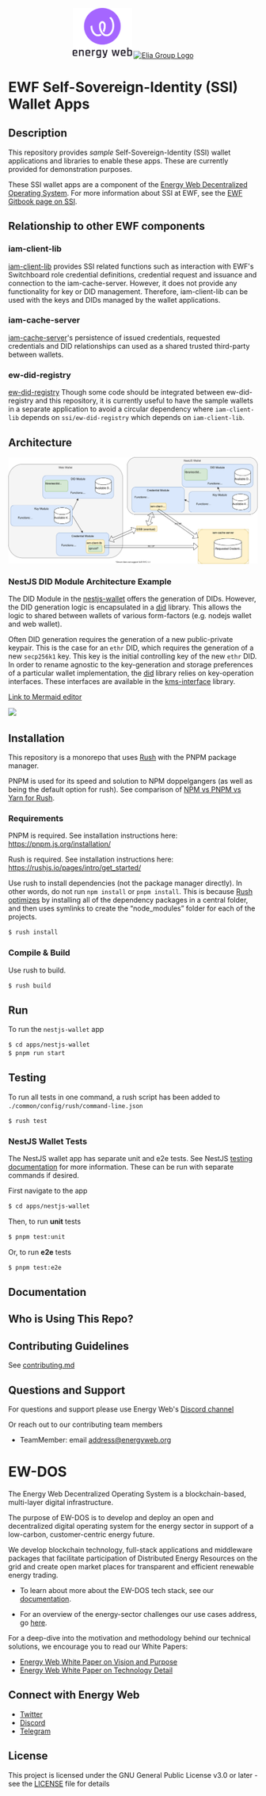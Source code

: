 <p align="center">
  <a href="https://www.energyweb.org" target="blank"><img src="./EW.png" width="120" alt="Energy Web Foundation Logo" /></a>
  <a href="https://www.eliagroup.jpg/" target="blank"><img src="./EG.png" width="120" alt="Elia Group Logo" /></a>
</p>


# EWF Self-Sovereign-Identity (SSI) Wallet Apps

## Description
This repository provides *sample* Self-Sovereign-Identity (SSI) wallet applications and libraries to enable these apps.
These are currently provided for demonstration purposes.

These SSI wallet apps are a component of the [Energy Web Decentralized Operating System](#ew-dos).
For more information about SSI at EWF, see the [EWF Gitbook page on SSI](https://energy-web-foundation.gitbook.io/energy-web/foundational-concepts/self-sovereign-identity).

## Relationship to other EWF components

### iam-client-lib
[iam-client-lib](https://github.com/energywebfoundation/iam-client-lib/) provides SSI related functions such as interaction with EWF's Switchboard role credential definitions, credential request and issuance and connection to the iam-cache-server.
However, it does not provide any functionality for key or DID management.
Therefore, iam-client-lib can be used with the keys and DIDs managed by the wallet applications.

### iam-cache-server
[iam-cache-server](https://github.com/energywebfoundation/iam-cache-server)'s persistence of issued credentials, requested credentials and DID relationships can used as a shared trusted third-party between wallets.

### ew-did-registry
[ew-did-registry](https://github.com/energywebfoundation/ew-did-registry) Though some code should be integrated between ew-did-registry and this repository,
it is currently useful to have the sample wallets in a separate application to avoid a circular dependency where `iam-client-lib` depends on `ssi/ew-did-registry` which depends on `iam-client-lib`.

## Architecture

![Image](ssi-wallet-architecture.drawio.svg)

### NestJS DID Module Architecture Example

The DID Module in the [nestjs-wallet](./apps/nestjs-wallet) offers the generation of DIDs.
However, the DID generation logic is encapsulated in a [did](./libraries/did) library.
This allows the logic to shared between wallets of various form-factors (e.g. nodejs wallet and web wallet).

Often DID generation requires the generation of a new public-private keypair.
This is the case for an `ethr` DID, which requires the generation of a new `secp256k1` key. This key is the initial controlling key of the new `ethr` DID.
In order to rename agnostic to the key-generation and storage preferences of a particular wallet implementation, the [did](./libraries/did) library relies on key-operation interfaces.
These interfaces are available in the [kms-interface](./libraries/kms-interface) library.

[Link to Mermaid editor](https://mermaid-js.github.io/mermaid-live-editor/edit/#eyJjb2RlIjoiY2xhc3NEaWFncmFtXG4gICAgTmVzdEpTX0tleVNlcnZpY2UgPHwtLSBLTVNJbnRlcmZhY2VfSVNlY3AyNTZrMUtleUdlblxuICAgIE5lc3RKU19ESURTZXJ2aWNlICotLSBESURMaWJfRXRockRJREZhY3RvcnlcbiAgICBESURMaWJfRXRockRJREZhY3RvcnkgKi0tIEtNU0ludGVyZmFjZV9JU2VjcDI1NmsxS2V5R2VuXG4gICAgY2xhc3MgS01TSW50ZXJmYWNlX0lTZWNwMjU2azFLZXlHZW4ge1xuICAgICAgPDxpbnRlcmZhY2U-PlxuICAgICAgZ2VuZXJhdGVTZWNwMjU2azEoKVxuICAgIH1cbiAgICBjbGFzcyBOZXN0SlNfS2V5U2VydmljZSB7XG4gICAgICBnZW5lcmF0ZVNlY3AyNTZrMSgpXG4gICAgfVxuICAgIGNsYXNzIE5lc3RKU19ESURTZXJ2aWNle1xuICAgICAgZ2VuZXJhdGVFdGhyRElEKClcbiAgICB9XG4gICAgY2xhc3MgRElETGliX0V0aHJESURGYWN0b3J5e1xuICAgICAgZ2VuZXJhdGUoKVxuICAgIH1cbiAgICAgICAgICAgICIsIm1lcm1haWQiOiJ7XG4gIFwidGhlbWVcIjogXCJkZWZhdWx0XCJcbn0iLCJ1cGRhdGVFZGl0b3IiOmZhbHNlLCJhdXRvU3luYyI6dHJ1ZSwidXBkYXRlRGlhZ3JhbSI6ZmFsc2V9)

[![](https://mermaid.ink/img/eyJjb2RlIjoiY2xhc3NEaWFncmFtXG4gICAgTmVzdEpTX0tleVNlcnZpY2UgPHwtLSBLTVNJbnRlcmZhY2VfSVNlY3AyNTZrMUtleUdlblxuICAgIE5lc3RKU19ESURTZXJ2aWNlICotLSBESURMaWJfRXRockRJREZhY3RvcnlcbiAgICBESURMaWJfRXRockRJREZhY3RvcnkgKi0tIEtNU0ludGVyZmFjZV9JU2VjcDI1NmsxS2V5R2VuXG4gICAgY2xhc3MgS01TSW50ZXJmYWNlX0lTZWNwMjU2azFLZXlHZW4ge1xuICAgICAgPDxpbnRlcmZhY2U-PlxuICAgICAgZ2VuZXJhdGVTZWNwMjU2azEoKVxuICAgIH1cbiAgICBjbGFzcyBOZXN0SlNfS2V5U2VydmljZSB7XG4gICAgICBnZW5lcmF0ZVNlY3AyNTZrMSgpXG4gICAgfVxuICAgIGNsYXNzIE5lc3RKU19ESURTZXJ2aWNle1xuICAgICAgZ2VuZXJhdGVFdGhyRElEKClcbiAgICB9XG4gICAgY2xhc3MgRElETGliX0V0aHJESURGYWN0b3J5e1xuICAgICAgZ2VuZXJhdGUoKVxuICAgIH1cbiAgICAgICAgICAgICIsIm1lcm1haWQiOnsidGhlbWUiOiJkZWZhdWx0In0sInVwZGF0ZUVkaXRvciI6ZmFsc2UsImF1dG9TeW5jIjp0cnVlLCJ1cGRhdGVEaWFncmFtIjpmYWxzZX0)](https://mermaid-js.github.io/mermaid-live-editor/edit/#eyJjb2RlIjoiY2xhc3NEaWFncmFtXG4gICAgTmVzdEpTX0tleVNlcnZpY2UgPHwtLSBLTVNJbnRlcmZhY2VfSVNlY3AyNTZrMUtleUdlblxuICAgIE5lc3RKU19ESURTZXJ2aWNlICotLSBESURMaWJfRXRockRJREZhY3RvcnlcbiAgICBESURMaWJfRXRockRJREZhY3RvcnkgKi0tIEtNU0ludGVyZmFjZV9JU2VjcDI1NmsxS2V5R2VuXG4gICAgY2xhc3MgS01TSW50ZXJmYWNlX0lTZWNwMjU2azFLZXlHZW4ge1xuICAgICAgPDxpbnRlcmZhY2U-PlxuICAgICAgZ2VuZXJhdGVTZWNwMjU2azEoKVxuICAgIH1cbiAgICBjbGFzcyBOZXN0SlNfS2V5U2VydmljZSB7XG4gICAgICBnZW5lcmF0ZVNlY3AyNTZrMSgpXG4gICAgfVxuICAgIGNsYXNzIE5lc3RKU19ESURTZXJ2aWNle1xuICAgICAgZ2VuZXJhdGVFdGhyRElEKClcbiAgICB9XG4gICAgY2xhc3MgRElETGliX0V0aHJESURGYWN0b3J5e1xuICAgICAgZ2VuZXJhdGUoKVxuICAgIH1cbiAgICAgICAgICAgICIsIm1lcm1haWQiOiJ7XG4gIFwidGhlbWVcIjogXCJkZWZhdWx0XCJcbn0iLCJ1cGRhdGVFZGl0b3IiOmZhbHNlLCJhdXRvU3luYyI6dHJ1ZSwidXBkYXRlRGlhZ3JhbSI6ZmFsc2V9)

## Installation
This repository is a monorepo that uses [Rush](https://rushjs.io/) with the PNPM package manager.

PNPM is used for its speed and solution to NPM doppelgangers (as well as being the default option for rush).
See comparison of [NPM vs PNPM vs Yarn for Rush](https://rushjs.io/pages/maintainer/package_managers/).

### Requirements

PNPM is required. See installation instructions here: https://pnpm.js.org/installation/

Rush is required. See installation instructions here: https://rushjs.io/pages/intro/get_started/

Use rush to install dependencies (not the package manager directly).
In other words, do not run `npm install` or `pnpm install`.
This is because [Rush optimizes](https://rushjs.io/pages/developer/new_developer/) by installing all of the dependency packages in a central folder, and then uses symlinks to create the “node_modules” folder for each of the projects.

```sh
$ rush install
```

### Compile & Build
Use rush to build.

```sh
$ rush build
```

## Run
To run the `nestjs-wallet` app
``` sh
$ cd apps/nestjs-wallet
$ pnpm run start
```
## Testing
To run all tests in one command, a rush script has been added to `./common/config/rush/command-line.json` 
``` sh
$ rush test
```

### NestJS Wallet Tests
The NestJS wallet app has separate unit and e2e tests.
See NestJS [testing documentation](https://docs.nestjs.com/fundamentals/testing#testing) for more information.
These can be run with separate commands if desired.

First navigate to the app
``` sh
$ cd apps/nestjs-wallet
```

Then, to run **unit** tests
``` sh
$ pnpm test:unit
```

Or, to run **e2e** tests
``` sh
$ pnpm test:e2e
```

## Documentation

## Who is Using This Repo?

## Contributing Guidelines 
See [contributing.md](./contributing.md)


## Questions and Support
For questions and support please use Energy Web's [Discord channel](https://discord.com/channels/706103009205288990/843970822254362664) 

Or reach out to our contributing team members

- TeamMember: email address@energyweb.org


# EW-DOS
The Energy Web Decentralized Operating System is a blockchain-based, multi-layer digital infrastructure. 

The purpose of EW-DOS is to develop and deploy an open and decentralized digital operating system for the energy sector in support of a low-carbon, customer-centric energy future. 

We develop blockchain technology, full-stack applications and middleware packages that facilitate participation of Distributed Energy Resources on the grid and create open market places for transparent and efficient renewable energy trading.

- To learn about more about the EW-DOS tech stack, see our [documentation](https://app.gitbook.com/@energy-web-foundation/s/energy-web/).  

- For an overview of the energy-sector challenges our use cases address, go [here](https://app.gitbook.com/@energy-web-foundation/s/energy-web/our-mission). 

For a deep-dive into the motivation and methodology behind our technical solutions, we encourage you to read our White Papers:

- [Energy Web White Paper on Vision and Purpose](https://www.energyweb.org/reports/EWDOS-Vision-Purpose/)
- [Energy Web  White Paper on Technology Detail](https://www.energyweb.org/wp-content/uploads/2020/06/EnergyWeb-EWDOS-PART2-TechnologyDetail-202006-vFinal.pdf)


## Connect with Energy Web
- [Twitter](https://twitter.com/energywebx)
- [Discord](https://discord.com/channels/706103009205288990/843970822254362664)
- [Telegram](https://t.me/energyweb)

## License

This project is licensed under the GNU General Public License v3.0 or later - see the [LICENSE](LICENSE) file for details

